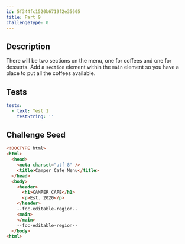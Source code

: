```yaml
---
id: 5f344fc1520b6719f2e35605
title: Part 9
challengeType: 0
---
```


## Description

<section id='description'>

There will be two sections on the menu, one for coffees and one for desserts. Add a `section` element within the `main` element so you have a place to put all the coffees available.

</section>

## Tests

<section id='tests'>

```yml
tests:
  - text: Test 1
    testString: ''

```

</section>

## Challenge Seed

<section id='challengeSeed'>

<div id='html-seed'>

```html
<!DOCTYPE html>
<html>
  <head>
    <meta charset="utf-8" />
    <title>Camper Cafe Menu</title>
  </head>
  <body>
    <header>
      <h1>CAMPER CAFE</h1>
      <p>Est. 2020</p>
    </header>
    --fcc-editable-region--
    <main>
    </main>
    --fcc-editable-region--
  </body>
<html>
```

</div>

</section>
